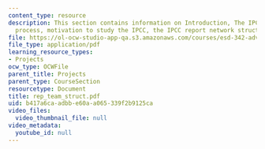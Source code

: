 ```yaml
---
content_type: resource
description: This section contains information on Introduction, The IPCC and its report
  process, motivation to study the IPCC, the IPCC report network structure.
file: https://ol-ocw-studio-app-qa.s3.amazonaws.com/courses/esd-342-advanced-system-architecture-spring-2006/b417a6caadbbe60aa065339f2b9125ca_rep_team_struct.pdf
file_type: application/pdf
learning_resource_types:
- Projects
ocw_type: OCWFile
parent_title: Projects
parent_type: CourseSection
resourcetype: Document
title: rep_team_struct.pdf
uid: b417a6ca-adbb-e60a-a065-339f2b9125ca
video_files:
  video_thumbnail_file: null
video_metadata:
  youtube_id: null
---
```

